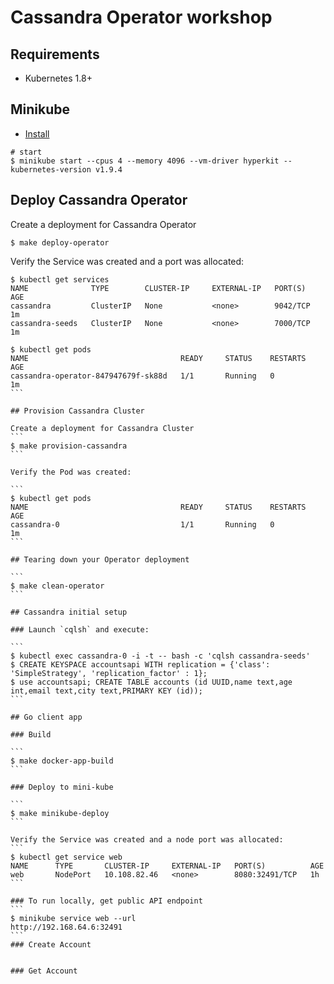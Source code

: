 # Cassandra Operator workshop

## Requirements
* Kubernetes 1.8+

## Minikube
 
 * [Install](https://kubernetes.io/docs/tasks/tools/install-minikube/)

```
# start
$ minikube start --cpus 4 --memory 4096 --vm-driver hyperkit --kubernetes-version v1.9.4
```

## Deploy Cassandra Operator 

Create a deployment for Cassandra Operator

```
$ make deploy-operator
```

Verify the Service was created and a port was allocated:

````
$ kubectl get services
NAME              TYPE        CLUSTER-IP     EXTERNAL-IP   PORT(S)          AGE
cassandra         ClusterIP   None           <none>        9042/TCP         1m
cassandra-seeds   ClusterIP   None           <none>        7000/TCP         1m

$ kubectl get pods
NAME                                  READY     STATUS    RESTARTS   AGE
cassandra-operator-847947679f-sk88d   1/1       Running   0          1m
```

## Provision Cassandra Cluster

Create a deployment for Cassandra Cluster
```
$ make provision-cassandra
```

Verify the Pod was created:

```
$ kubectl get pods
NAME                                  READY     STATUS    RESTARTS   AGE
cassandra-0                           1/1       Running   0          1m
```

## Tearing down your Operator deployment

```
$ make clean-operator
```

## Cassandra initial setup

### Launch `cqlsh` and execute:

```
$ kubectl exec cassandra-0 -i -t -- bash -c 'cqlsh cassandra-seeds'
$ CREATE KEYSPACE accountsapi WITH replication = {'class': 'SimpleStrategy', 'replication_factor' : 1};
$ use accountsapi; CREATE TABLE accounts (id UUID,name text,age int,email text,city text,PRIMARY KEY (id));
```

## Go client app

### Build

```
$ make docker-app-build
```

### Deploy to mini-kube

```
$ make minikube-deploy
```

Verify the Service was created and a node port was allocated:
```
$ kubectl get service web
NAME      TYPE       CLUSTER-IP     EXTERNAL-IP   PORT(S)          AGE
web       NodePort   10.108.82.46   <none>        8080:32491/TCP   1h
```

### To run locally, get public API endpoint
```
$ minikube service web --url
http://192.168.64.6:32491
```
### Create Account


### Get Account